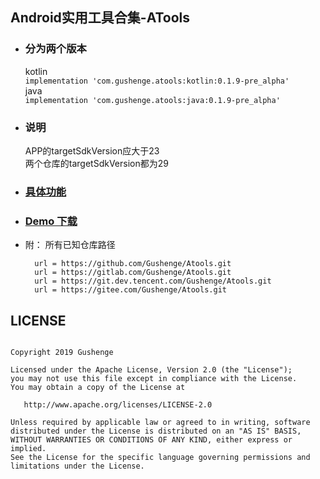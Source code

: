 ## Android实用工具合集-ATools

- ### 分为两个版本
     kotlin  
        `implementation 'com.gushenge.atools:kotlin:0.1.9-pre_alpha' `  
     java  
        `implementation 'com.gushenge.atools:java:0.1.9-pre_alpha'`
        
- ### 说明
    APP的targetSdkVersion应大于23  
    两个仓库的targetSdkVersion都为29
    

- ### [具体功能](https://github.com/Gushenge/Atools/wiki)
- ### [Demo 下载](https://www.coolapk.com/apk/244767)
- 附：
所有已知仓库路径
        
	    url = https://github.com/Gushenge/Atools.git
	    url = https://gitlab.com/Gushenge/Atools.git
	    url = https://git.dev.tencent.com/Gushenge/Atools.git
	    url = https://gitee.com/Gushenge/Atools.git
	    
	    
## LICENSE
```

Copyright 2019 Gushenge

Licensed under the Apache License, Version 2.0 (the "License");
you may not use this file except in compliance with the License.
You may obtain a copy of the License at

   http://www.apache.org/licenses/LICENSE-2.0

Unless required by applicable law or agreed to in writing, software
distributed under the License is distributed on an "AS IS" BASIS,
WITHOUT WARRANTIES OR CONDITIONS OF ANY KIND, either express or implied.
See the License for the specific language governing permissions and
limitations under the License.
```